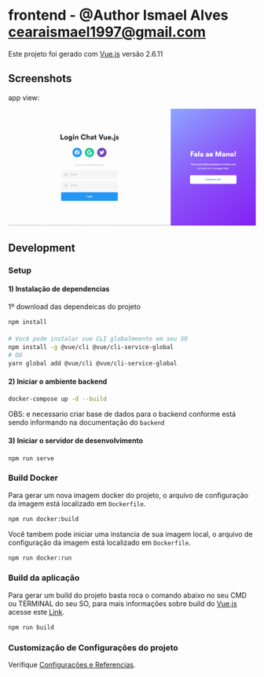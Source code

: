 # frontend - @Author Ismael Alves <cearaismael1997@gmail.com>
Este projeto foi gerado com [Vue.js](https://vuejs.org/) versão 2.6.11

## Screenshots

app view:

<img src="https://raw.githubusercontent.com/ismaelalvesgit/vue-chat/master/app.png" width="800">

## Development

### Setup

#### 1) Instalação de dependencias
1º download das dependeicas do projeto
``` sh
npm install

# Você pode instalar vue CLI globalmeente em seu SO
npm install -g @vue/cli @vue/cli-service-global
# OU
yarn global add @vue/cli @vue/cli-service-global
```
#### 2) Iniciar o ambiente backend
``` sh
docker-compose up -d --build
```
OBS: e necessario criar base de dados para o backend conforme está sendo informando na documentação do `backend`

#### 3) Iniciar o servidor de desenvolvimento
```
npm run serve
```
### Build Docker
Para gerar um nova imagem docker do projeto, o arquivo de configuração da imagem está localizado em `Dockerfile`.
``` sh
npm run docker:build
```
Você tambem pode iniciar uma instancia de sua imagem local, o arquivo de configuração da imagem está  localizado em `Dockerfile`.
``` sh
npm run docker:run
```
### Build da aplicação
Para gerar um build do projeto basta roca o comando abaixo no seu CMD ou TERMINAL do seu SO, para mais informações 
sobre build do [Vue.js](https://vuejs.org/) acesse este [Link](https://cli.vuejs.org/guide/mode-and-env.html).
```sh
npm run build
```
### Customização de Configurações do projeto
Verifique [Configurações e Referencias](https://cli.vuejs.org/config/).

